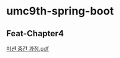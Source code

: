 # umc9th-spring-boot

## Feat-Chapter4

[미션 중간 과정.pdf](https://github.com/user-attachments/files/22729947/default.pdf)
